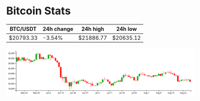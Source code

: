 # Bitcoin Stats

BTC/USDT|24h change|24h high|24h low|
|---|---|---|---|
|$20793.33|-3.54%|$21886.77|$20635.12|

<img src="./chart.svg">
